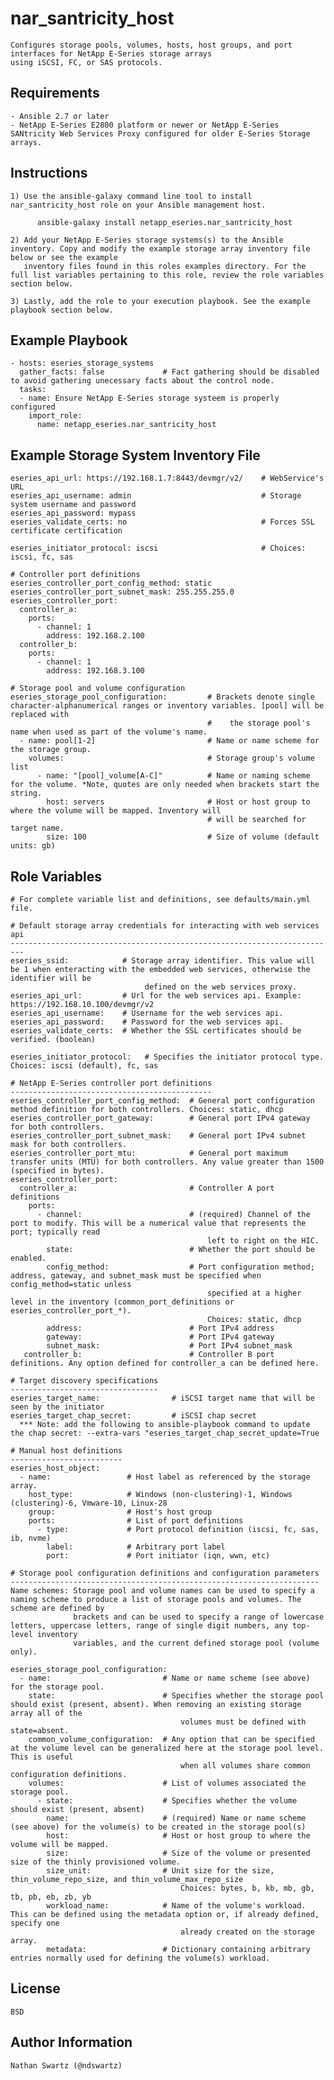nar_santricity_host
=========

    Configures storage pools, volumes, hosts, host groups, and port interfaces for NetApp E-Series storage arrays
    using iSCSI, FC, or SAS protocols.

Requirements
------------
    - Ansible 2.7 or later
    - NetApp E-Series E2800 platform or newer or NetApp E-Series SANtricity Web Services Proxy configured for older E-Series Storage arrays.

Instructions
------------
    1) Use the ansible-galaxy command line tool to install nar_santricity_host role on your Ansible management host.

          ansible-galaxy install netapp_eseries.nar_santricity_host

    2) Add your NetApp E-Series storage systems(s) to the Ansible inventory. Copy and modify the example storage array inventory file below or see the example
       inventory files found in this roles examples directory. For the full list variables pertaining to this role, review the role variables section below.

    3) Lastly, add the role to your execution playbook. See the example playbook section below.

Example Playbook
----------------
    - hosts: eseries_storage_systems
      gather_facts: false             # Fact gathering should be disabled to avoid gathering unecessary facts about the control node.
      tasks:
      - name: Ensure NetApp E-Series storage systeem is properly configured
        import_role:
          name: netapp_eseries.nar_santricity_host

Example Storage System Inventory File
-------------------------------------
    eseries_api_url: https://192.168.1.7:8443/devmgr/v2/    # WebService's URL
    eseries_api_username: admin                             # Storage system username and password
    eseries_api_password: mypass
    eseries_validate_certs: no                              # Forces SSL certificate certification
    
    eseries_initiator_protocol: iscsi                       # Choices: iscsi, fc, sas

    # Controller port definitions
    eseries_controller_port_config_method: static
    eseries_controller_port_subnet_mask: 255.255.255.0
    eseries_controller_port:
      controller_a:
        ports:
          - channel: 1
            address: 192.168.2.100
      controller_b:
        ports:
          - channel: 1
            address: 192.168.3.100
    
    # Storage pool and volume configuration
    eseries_storage_pool_configuration:         # Brackets denote single character-alphanumerical ranges or inventory variables. [pool] will be replaced with
                                                #    the storage pool's name when used as part of the volume's name.
      - name: pool[1-2]                         # Name or name scheme for the storage group.
        volumes:                                # Storage group's volume list
          - name: "[pool]_volume[A-C]"          # Name or naming scheme for the volume. *Note, quotes are only needed when brackets start the string.
            host: servers                       # Host or host group to where the volume will be mapped. Inventory will
                                                # will be searched for target name.
            size: 100                           # Size of volume (default units: gb)

Role Variables
--------------
    # For complete variable list and definitions, see defaults/main.yml file.

    # Default storage array credentials for interacting with web services api
    -------------------------------------------------------------------------
    eseries_ssid:            # Storage array identifier. This value will be 1 when enteracting with the embedded web services, otherwise the identifier will be
                                  defined on the web services proxy.
    eseries_api_url:         # Url for the web services api. Example: https://192.168.10.100/devmgr/v2
    eseries_api_username:    # Username for the web services api.
    eseries_api_password:    # Password for the web services api.
    eseries_validate_certs:  # Whether the SSL certificates should be verified. (boolean)
    
    eseries_initiator_protocol:   # Specifies the initiator protocol type. Choices: iscsi (default), fc, sas

    # NetApp E-Series controller port definitions
    ---------------------------------------------
    eseries_controller_port_config_method:  # General port configuration method definition for both controllers. Choices: static, dhcp
    eseries_controller_port_gateway:        # General port IPv4 gateway for both controllers.
    eseries_controller_port_subnet_mask:    # General port IPv4 subnet mask for both controllers.
    eseries_controller_port_mtu:            # General port maximum transfer units (MTU) for both controllers. Any value greater than 1500 (specified in bytes).
    eseries_controller_port:
      controller_a:                         # Controller A port definitions
        ports:
          - channel:                        # (required) Channel of the port to modify. This will be a numerical value that represents the port; typically read
                                                left to right on the HIC.
            state:                          # Whether the port should be enabled.
            config_method:                  # Port configuration method; address, gateway, and subnet_mask must be specified when config_method=static unless
                                                specified at a higher level in the inventory (common_port_definitions or eseries_controller_port_*).
                                                Choices: static, dhcp
            address:                        # Port IPv4 address
            gateway:                        # Port IPv4 gateway
            subnet_mask:                    # Port IPv4 subnet_mask
       controller_b:                        # Controller B port definitions. Any option defined for controller_a can be defined here.

    # Target discovery specifications
    ---------------------------------
    eseries_target_name:                # iSCSI target name that will be seen by the initiator
    eseries_target_chap_secret:         # iSCSI chap secret
      *** Note: add the following to ansible-playbook command to update the chap secret: --extra-vars "eseries_target_chap_secret_update=True

    # Manual host definitions
    -------------------------
    eseries_host_object:
      - name:                 # Host label as referenced by the storage array.
        host_type:            # Windows (non-clustering)-1, Windows (clustering)-6, Vmware-10, Linux-28
        group:                # Host's host group
        ports:                # List of port definitions
          - type:             # Port protocol definition (iscsi, fc, sas, ib, nvme)
            label:            # Arbitrary port label
            port:             # Port initiator (iqn, wwn, etc)

    # Storage pool configuration definitions and configuration parameters
    ---------------------------------------------------------------------
    Name schemes: Storage pool and volume names can be used to specify a naming scheme to produce a list of storage pools and volumes. The scheme are defined by
                  brackets and can be used to specify a range of lowercase letters, uppercase letters, range of single digit numbers, any top-level inventory
                  variables, and the current defined storage pool (volume only).

    eseries_storage_pool_configuration:
      - name:                         # Name or name scheme (see above) for the storage pool.
        state:                        # Specifies whether the storage pool should exist (present, absent). When removing an existing storage array all of the
                                          volumes must be defined with state=absent.
        common_volume_configuration:  # Any option that can be specified at the volume level can be generalized here at the storage pool level. This is useful
                                          when all volumes share common configuration definitions.
        volumes:                      # List of volumes associated the storage pool.
          - state:                    # Specifies whether the volume should exist (present, absent)
            name:                     # (required) Name or name scheme (see above) for the volume(s) to be created in the storage pool(s)
            host:                     # Host or host group to where the volume will be mapped.
            size:                     # Size of the volume or presented size of the thinly provisioned volume.
            size_unit:                # Unit size for the size, thin_volume_repo_size, and thin_volume_max_repo_size 
                                          Choices: bytes, b, kb, mb, gb, tb, pb, eb, zb, yb
            workload_name:            # Name of the volume's workload. This can be defined using the metadata option or, if already defined, specify one 
                                          already created on the storage array.
            metadata:                 # Dictionary containing arbitrary entries normally used for defining the volume(s) workload.

License
-------
    BSD

Author Information
------------------
    Nathan Swartz (@ndswartz)
